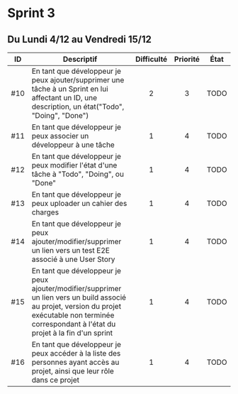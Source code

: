 Sprint 3
==
Du Lundi 4/12 au Vendredi 15/12
--

| ID | Descriptif | Difficulté | Priorité | État |
| :-: | -- | :-: | :-: | :-: |
| #10 | En tant que développeur je peux ajouter/supprimer une tâche à un Sprint en lui affectant un ID, une description, un état("Todo", "Doing", "Done") | 2 | 3 | TODO |
| #11 | En tant que développeur je peux associer un développeur à une tâche | 1 | 4 | TODO |
| #12 | En tant que développeur je peux modifier l'état d'une tâche à "Todo", "Doing", ou "Done" | 1 | 4 | TODO |
| #13 | En tant que développeur je peux uploader un cahier des charges | 1 | 4 | TODO |
| #14 | En tant que développeur je peux ajouter/modifier/supprimer un lien vers un test E2E associé à une User Story | 1 | 4 | TODO |
| #15 | En tant que développeur je peux ajouter/modifier/supprimer un lien vers un build associé au projet, version du projet exécutable non terminée correspondant à l'état du projet à la fin d'un sprint | 1 | 4 | TODO |
| #16 | En tant que développeur je peux accéder à la liste des personnes ayant accès au projet, ainsi que leur rôle dans ce projet | 1 | 4 | TODO |
